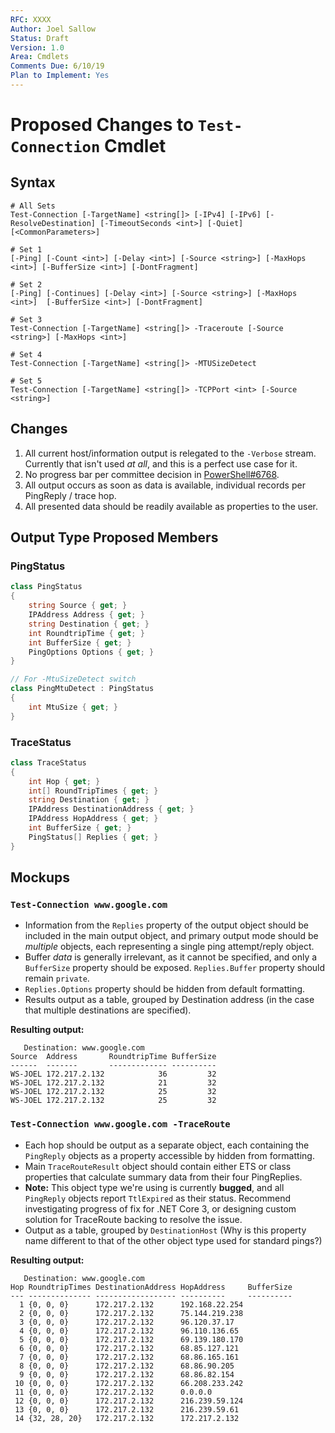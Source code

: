 ```yaml
---
RFC: XXXX
Author: Joel Sallow
Status: Draft
Version: 1.0
Area: Cmdlets
Comments Due: 6/10/19
Plan to Implement: Yes
---
```


# Proposed Changes to `Test-Connection` Cmdlet

## Syntax

```
# All Sets
Test-Connection [-TargetName] <string[]> [-IPv4] [-IPv6] [-ResolveDestination] [-TimeoutSeconds <int>] [-Quiet] [<CommonParameters>]

# Set 1
[-Ping] [-Count <int>] [-Delay <int>] [-Source <string>] [-MaxHops <int>] [-BufferSize <int>] [-DontFragment]

# Set 2
[-Ping] [-Continues] [-Delay <int>] [-Source <string>] [-MaxHops <int>]  [-BufferSize <int>] [-DontFragment] 

# Set 3
Test-Connection [-TargetName] <string[]> -Traceroute [-Source <string>] [-MaxHops <int>] 

# Set 4
Test-Connection [-TargetName] <string[]> -MTUSizeDetect

# Set 5
Test-Connection [-TargetName] <string[]> -TCPPort <int> [-Source <string>]
```

## Changes

1. All current host/information output is relegated to the `-Verbose` stream. Currently that isn't used _at all_, and this is a perfect use case for it.
2. No progress bar per committee decision in [PowerShell#6768](https://github.com/PowerShell/PowerShell/issues/6768).
3. All output occurs as soon as data is available, individual records per PingReply / trace hop.
4. All presented data should be readily available as properties to the user.

## Output Type Proposed Members

### PingStatus

```csharp
class PingStatus
{
    string Source { get; }
    IPAddress Address { get; }
    string Destination { get; }
    int RoundtripTime { get; }
    int BufferSize { get; }
    PingOptions Options { get; }
}

// For -MtuSizeDetect switch
class PingMtuDetect : PingStatus
{
    int MtuSize { get; }
}
```

### TraceStatus

```csharp
class TraceStatus
{
    int Hop { get; }
    int[] RoundTripTimes { get; }
    string Destination { get; }
    IPAddress DestinationAddress { get; }
    IPAddress HopAddress { get; }
    int BufferSize { get; }
    PingStatus[] Replies { get; }
}
```

## Mockups

### `Test-Connection www.google.com`

- Information from the `Replies` property of the output object should be included in the main output object, and primary output mode should be _multiple_ objects, each representing a single ping attempt/reply object.
- Buffer _data_ is generally irrelevant, as it cannot be specified, and only a `BufferSize` property should be exposed. `Replies.Buffer` property should remain `private`.
- `Replies.Options` property should be hidden from default formatting.
- Results output as a table, grouped by Destination address (in the case that multiple destinations are specified).

**Resulting output:**
```code
   Destination: www.google.com
Source  Address       RoundtripTime BufferSize
------  -------       ------------- ----------
WS-JOEL 172.217.2.132            36         32
WS-JOEL 172.217.2.132            21         32
WS-JOEL 172.217.2.132            25         32
WS-JOEL 172.217.2.132            25         32
```

### `Test-Connection www.google.com -TraceRoute`

- Each hop should be output as a separate object, each containing the `PingReply` objects as a property accessible by hidden from formatting.
- Main `TraceRouteResult` object should contain either ETS or class properties that calculate summary data from their four PingReplies.
- **Note:** This object type we're using is currently **bugged**, and all `PingReply` objects report `TtlExpired` as their status. Recommend investigating progress of fix for .NET Core 3, or designing custom solution for TraceRoute backing to resolve the issue.
- Output as a table, grouped by `DestinationHost` (Why is this property name different to that of the other object type used for standard pings?)

**Resulting output:**
```code
   Destination: www.google.com
Hop RoundtripTimes DestinationAddress HopAddress     BufferSize
--- -------------- ------------------ ----------     ----------
  1 {0, 0, 0}      172.217.2.132      192.168.22.254
  2 {0, 0, 0}      172.217.2.132      75.144.219.238
  3 {0, 0, 0}      172.217.2.132      96.120.37.17
  4 {0, 0, 0}      172.217.2.132      96.110.136.65
  5 {0, 0, 0}      172.217.2.132      69.139.180.170
  6 {0, 0, 0}      172.217.2.132      68.85.127.121
  7 {0, 0, 0}      172.217.2.132      68.86.165.161
  8 {0, 0, 0}      172.217.2.132      68.86.90.205
  9 {0, 0, 0}      172.217.2.132      68.86.82.154
 10 {0, 0, 0}      172.217.2.132      66.208.233.242
 11 {0, 0, 0}      172.217.2.132      0.0.0.0
 12 {0, 0, 0}      172.217.2.132      216.239.59.124
 13 {0, 0, 0}      172.217.2.132      216.239.59.61
 14 {32, 28, 20}   172.217.2.132      172.217.2.132
```
